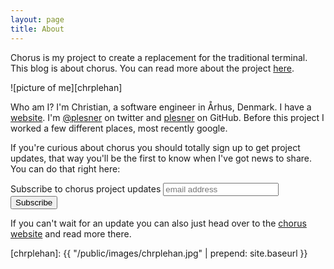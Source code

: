 ```yaml
---
layout: page
title: About
---
```


Chorus is my project to create a replacement for the traditional terminal. This blog is about chorus. You can read more about the project [here](http://c7n.p5r.org/chorus/).

<div class="avatar" markdown="1">
![picture of me][chrplehan]
</div>

Who am I? I'm Christian, a software engineer in Århus, Denmark. I have a [website](http://c7n.p5r.org/). I'm [@plesner](https://twitter.com/plesner) on twitter and [plesner](https://github.com/plesner) on GitHub. Before this project I worked a few different places, most recently google.

If you're curious about chorus you should totally sign up to get project updates, that way you'll be the first to know when I've got news to share. You can do that right here:

<div>
<!-- Begin MailChimp Signup Form -->
<link href="//cdn-images.mailchimp.com/embedcode/slim-081711.css" rel="stylesheet" type="text/css">
<div id="mc_embed_signup">
<form action="//p5r.us9.list-manage.com/subscribe/post?u=9183a91936157ce8f318a338e&amp;id=2cfcba5493" method="post" id="mc-embedded-subscribe-form" name="mc-embedded-subscribe-form" class="validate" target="_blank" novalidate>
    <div id="mc_embed_signup_scroll">
  <label for="mce-EMAIL">Subscribe to chorus project updates</label>
  <input type="email" value="" name="EMAIL" class="email" id="mce-EMAIL" placeholder="email address" required>
    <!-- real people should not fill this in and expect good things - do not remove this or risk form bot signups-->
    <div style="position: absolute; left: -5000px;" aria-hidden="true"><input type="text" name="b_9183a91936157ce8f318a338e_2cfcba5493" tabindex="-1" value=""></div>
    <div class="clear"><input type="submit" value="Subscribe" name="subscribe" id="mc-embedded-subscribe" class="button"></div>
    </div>
</form>
</div>
<!--End mc_embed_signup-->
</div>

If you can't wait for an update you can also just head over to the [chorus website](http://c7n.p5r.org/chorus/) and read more there.

[chrplehan]: {{ "/public/images/chrplehan.jpg" | prepend: site.baseurl }}
